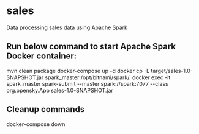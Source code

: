 # sales
Data processing sales data using Apache Spark 

Run below command to start Apache Spark Docker container:
---------------------------------------------------------
mvn clean package
docker-compose up -d
docker cp -L target/sales-1.0-SNAPSHOT.jar spark_master:/opt/bitnami/spark/.
docker exec -it spark_master spark-submit --master spark://spark:7077 --class org.opensky.App sales-1.0-SNAPSHOT.jar

Cleanup commands
----------------
docker-compose down
